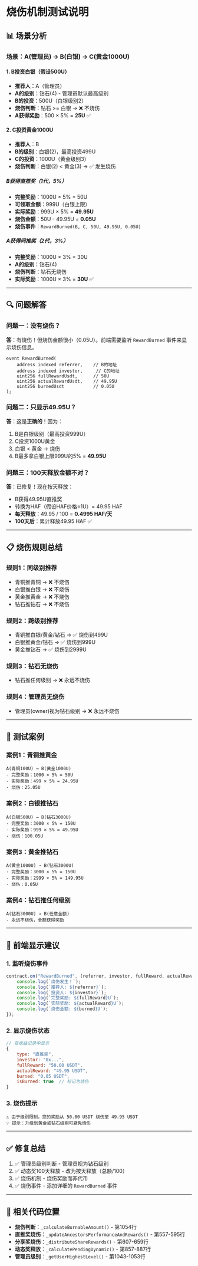 # 烧伤机制测试说明

## 📊 场景分析

### 场景：A(管理员) → B(白银) → C(黄金1000U)

#### 1. B投资白银（假设500U）
- **推荐人**：A（管理员）
- **A的级别**：钻石(4) - 管理员默认最高级别
- **B的投资**：500U（白银级别2）
- **烧伤判断**：钻石 >= 白银 → ❌ 不烧伤
- **A获得奖励**：500 × 5% = **25U** ✅

#### 2. C投资黄金1000U
- **推荐人**：B
- **B的级别**：白银(2)，最高投资499U
- **C的投资**：1000U（黄金级别3）
- **烧伤判断**：白银(2) < 黄金(3) → ✅ 发生烧伤

##### B获得直推奖（1代，5%）
- **完整奖励**：1000U × 5% = 50U
- **可领取金额**：999U（白银上限）
- **实际奖励**：999U × 5% = **49.95U**
- **烧伤金额**：50U - 49.95U = **0.05U**
- **烧伤事件**：`RewardBurned(B, C, 50U, 49.95U, 0.05U)`

##### A获得间推奖（2代，3%）
- **完整奖励**：1000U × 3% = 30U
- **A的级别**：钻石(4)
- **烧伤判断**：钻石无烧伤
- **实际奖励**：1000U × 3% = **30U** ✅

---

## 🔍 问题解答

### 问题一：没有烧伤？
**答**：有烧伤！但烧伤金额很小（0.05U）。前端需要监听 `RewardBurned` 事件来显示烧伤信息。

```solidity
event RewardBurned(
    address indexed referrer,    // B的地址
    address indexed investor,     // C的地址
    uint256 fullRewardUsdt,      // 50U
    uint256 actualRewardUsdt,    // 49.95U
    uint256 burnedUsdt           // 0.05U
);
```

### 问题二：只显示49.95U？
**答**：这是**正确的**！因为：
1. B是白银级别（最高投资999U）
2. C投资1000U黄金
3. 白银 < 黄金 → 烧伤
4. B最多拿白银上限999U的5% = **49.95U**

### 问题三：100天释放金额不对？
**答**：已修复！现在按天释放：
- B获得49.95U直推奖
- 转换为HAF（假设HAF价格=1U）= 49.95 HAF
- **每天释放**：49.95 / 100 = **0.4995 HAF/天**
- **100天后**：累计释放49.95 HAF ✅

---

## 📋 烧伤规则总结

### 规则1：同级别推荐
- 青铜推青铜 → ❌ 不烧伤
- 白银推白银 → ❌ 不烧伤
- 黄金推黄金 → ❌ 不烧伤
- 钻石推钻石 → ❌ 不烧伤

### 规则2：跨级别推荐
- 青铜推白银/黄金/钻石 → ✅ 烧伤到499U
- 白银推黄金/钻石 → ✅ 烧伤到999U
- 黄金推钻石 → ✅ 烧伤到2999U

### 规则3：钻石无烧伤
- 钻石推任何级别 → ❌ 永远不烧伤

### 规则4：管理员无烧伤
- 管理员(owner)视为钻石级别 → ❌ 永远不烧伤

---

## 🧪 测试案例

### 案例1：青铜推黄金
```
A(青铜100U) → B(黄金1000U)
- 完整奖励：1000 × 5% = 50U
- 实际奖励：499 × 5% = 24.95U
- 烧伤：25.05U
```

### 案例2：白银推钻石
```
A(白银500U) → B(钻石3000U)
- 完整奖励：3000 × 5% = 150U
- 实际奖励：999 × 5% = 49.95U
- 烧伤：100.05U
```

### 案例3：黄金推钻石
```
A(黄金1000U) → B(钻石3000U)
- 完整奖励：3000 × 5% = 150U
- 实际奖励：2999 × 5% = 149.95U
- 烧伤：0.05U
```

### 案例4：钻石推任何级别
```
A(钻石3000U) → B(任意金额)
- 永远不烧伤，全额获得奖励
```

---

## 🎯 前端显示建议

### 1. 监听烧伤事件
```javascript
contract.on("RewardBurned", (referrer, investor, fullReward, actualReward, burned) => {
    console.log(`烧伤发生！`);
    console.log(`推荐人: ${referrer}`);
    console.log(`投资人: ${investor}`);
    console.log(`完整奖励: ${fullReward}U`);
    console.log(`实际奖励: ${actualReward}U`);
    console.log(`烧伤金额: ${burned}U`);
});
```

### 2. 显示烧伤状态
```javascript
// 在收益记录中显示
{
    type: "直推奖",
    investor: "0x...",
    fullReward: "50.00 USDT",
    actualReward: "49.95 USDT",
    burned: "0.05 USDT",
    isBurned: true  // 标记为烧伤
}
```

### 3. 烧伤提示
```
⚠️ 由于级别限制，您的奖励从 50.00 USDT 烧伤至 49.95 USDT
💡 提示：升级到黄金或钻石级别可避免烧伤
```

---

## ✅ 修复总结

1. ✅ 管理员级别判断 - 管理员视为钻石级别
2. ✅ 动态奖100天释放 - 改为按天释放（总额/100）
3. ✅ 烧伤机制 - 烧伤奖励而非代币
4. ✅ 烧伤事件 - 添加详细的 `RewardBurned` 事件

---

## 🔗 相关代码位置

- **烧伤判断**：`_calculateBurnableAmount()` - 第1054行
- **直推奖烧伤**：`_updateAncestorsPerformanceAndRewards()` - 第557-595行
- **分享奖烧伤**：`_distributeShareRewards()` - 第607-659行
- **动态奖释放**：`_calculatePendingDynamic()` - 第857-887行
- **管理员级别**：`_getUserHighestLevel()` - 第1043-1053行
